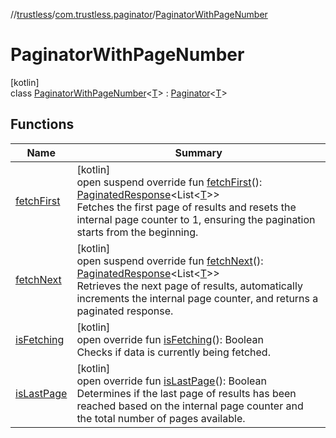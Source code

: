 //[trustless](../../../index.md)/[com.trustless.paginator](../index.md)/[PaginatorWithPageNumber](index.md)

# PaginatorWithPageNumber

[kotlin]\
class [PaginatorWithPageNumber](index.md)&lt;[T](index.md)&gt; : [Paginator](../-paginator/index.md)&lt;[T](index.md)&gt;

## Functions

| Name | Summary |
|---|---|
| [fetchFirst](fetch-first.md) | [kotlin]<br>open suspend override fun [fetchFirst](fetch-first.md)(): [PaginatedResponse](../-paginated-response/index.md)&lt;List&lt;[T](index.md)&gt;&gt;<br>Fetches the first page of results and resets the internal page counter to 1, ensuring the pagination starts from the beginning. |
| [fetchNext](fetch-next.md) | [kotlin]<br>open suspend override fun [fetchNext](fetch-next.md)(): [PaginatedResponse](../-paginated-response/index.md)&lt;List&lt;[T](index.md)&gt;&gt;<br>Retrieves the next page of results, automatically increments the internal page counter, and returns a paginated response. |
| [isFetching](is-fetching.md) | [kotlin]<br>open override fun [isFetching](is-fetching.md)(): Boolean<br>Checks if data is currently being fetched. |
| [isLastPage](is-last-page.md) | [kotlin]<br>open override fun [isLastPage](is-last-page.md)(): Boolean<br>Determines if the last page of results has been reached based on the internal page counter and the total number of pages available. |
